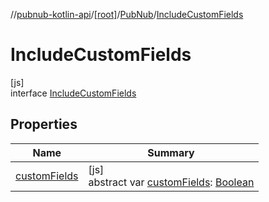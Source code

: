 //[pubnub-kotlin-api](../../../../index.md)/[[root]](../../index.md)/[PubNub](../index.md)/[IncludeCustomFields](index.md)

# IncludeCustomFields

[js]\
interface [IncludeCustomFields](index.md)

## Properties

| Name | Summary |
|---|---|
| [customFields](custom-fields.md) | [js]<br>abstract var [customFields](custom-fields.md): [Boolean](https://kotlinlang.org/api/core/kotlin-stdlib/kotlin/-boolean/index.html) |
